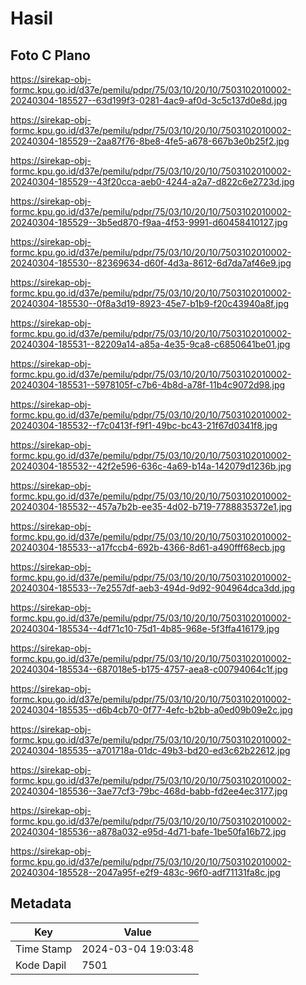 # Hasil

## Foto C Plano

https://sirekap-obj-formc.kpu.go.id/d37e/pemilu/pdpr/75/03/10/20/10/7503102010002-20240304-185527--63d199f3-0281-4ac9-af0d-3c5c137d0e8d.jpg

https://sirekap-obj-formc.kpu.go.id/d37e/pemilu/pdpr/75/03/10/20/10/7503102010002-20240304-185529--2aa87f76-8be8-4fe5-a678-667b3e0b25f2.jpg

https://sirekap-obj-formc.kpu.go.id/d37e/pemilu/pdpr/75/03/10/20/10/7503102010002-20240304-185529--43f20cca-aeb0-4244-a2a7-d822c6e2723d.jpg

https://sirekap-obj-formc.kpu.go.id/d37e/pemilu/pdpr/75/03/10/20/10/7503102010002-20240304-185529--3b5ed870-f9aa-4f53-9991-d60458410127.jpg

https://sirekap-obj-formc.kpu.go.id/d37e/pemilu/pdpr/75/03/10/20/10/7503102010002-20240304-185530--82369634-d60f-4d3a-8612-6d7da7af46e9.jpg

https://sirekap-obj-formc.kpu.go.id/d37e/pemilu/pdpr/75/03/10/20/10/7503102010002-20240304-185530--0f8a3d19-8923-45e7-b1b9-f20c43940a8f.jpg

https://sirekap-obj-formc.kpu.go.id/d37e/pemilu/pdpr/75/03/10/20/10/7503102010002-20240304-185531--82209a14-a85a-4e35-9ca8-c6850641be01.jpg

https://sirekap-obj-formc.kpu.go.id/d37e/pemilu/pdpr/75/03/10/20/10/7503102010002-20240304-185531--5978105f-c7b6-4b8d-a78f-11b4c9072d98.jpg

https://sirekap-obj-formc.kpu.go.id/d37e/pemilu/pdpr/75/03/10/20/10/7503102010002-20240304-185532--f7c0413f-f9f1-49bc-bc43-21f67d0341f8.jpg

https://sirekap-obj-formc.kpu.go.id/d37e/pemilu/pdpr/75/03/10/20/10/7503102010002-20240304-185532--42f2e596-636c-4a69-b14a-142079d1236b.jpg

https://sirekap-obj-formc.kpu.go.id/d37e/pemilu/pdpr/75/03/10/20/10/7503102010002-20240304-185532--457a7b2b-ee35-4d02-b719-7788835372e1.jpg

https://sirekap-obj-formc.kpu.go.id/d37e/pemilu/pdpr/75/03/10/20/10/7503102010002-20240304-185533--a17fccb4-692b-4366-8d61-a490fff68ecb.jpg

https://sirekap-obj-formc.kpu.go.id/d37e/pemilu/pdpr/75/03/10/20/10/7503102010002-20240304-185533--7e2557df-aeb3-494d-9d92-904964dca3dd.jpg

https://sirekap-obj-formc.kpu.go.id/d37e/pemilu/pdpr/75/03/10/20/10/7503102010002-20240304-185534--4df71c10-75d1-4b85-968e-5f3ffa416179.jpg

https://sirekap-obj-formc.kpu.go.id/d37e/pemilu/pdpr/75/03/10/20/10/7503102010002-20240304-185534--687018e5-b175-4757-aea8-c00794064c1f.jpg

https://sirekap-obj-formc.kpu.go.id/d37e/pemilu/pdpr/75/03/10/20/10/7503102010002-20240304-185535--d6b4cb70-0f77-4efc-b2bb-a0ed09b09e2c.jpg

https://sirekap-obj-formc.kpu.go.id/d37e/pemilu/pdpr/75/03/10/20/10/7503102010002-20240304-185535--a701718a-01dc-49b3-bd20-ed3c62b22612.jpg

https://sirekap-obj-formc.kpu.go.id/d37e/pemilu/pdpr/75/03/10/20/10/7503102010002-20240304-185536--3ae77cf3-79bc-468d-babb-fd2ee4ec3177.jpg

https://sirekap-obj-formc.kpu.go.id/d37e/pemilu/pdpr/75/03/10/20/10/7503102010002-20240304-185536--a878a032-e95d-4d71-bafe-1be50fa16b72.jpg

https://sirekap-obj-formc.kpu.go.id/d37e/pemilu/pdpr/75/03/10/20/10/7503102010002-20240304-185528--2047a95f-e2f9-483c-96f0-adf71131fa8c.jpg


## Metadata

| Key        | Value               |
| ---------- | ------------------- |
| Time Stamp | 2024-03-04 19:03:48 |
| Kode Dapil | 7501                |




